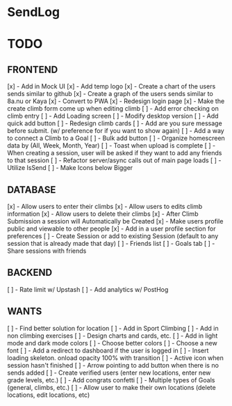 # SendLog

# TODO

## FRONTEND

[x] - Add in Mock UI
[x] - Add temp logo
[x] - Create a chart of the users sends similar to github
[x] - Create a graph of the users sends similar to 8a.nu or Kaya
[x] - Convert to PWA
[x] - Redesign login page
[x] - Make the create climb form come up when editing climb
[ ] - Add error checking on climb entry
[ ] - Add Loading screen
[ ] - Modify desktop version
[ ] - Add quick add button
[ ] - Redesign climb cards
[ ] - Add are you sure message before submit. (w/ preference for if you want to show again)
[ ] - Add a way to connect a Climb to a Goal
[ ] - Bulk add button
[ ] - Organize homescreen data by (All, Week, Month, Year)
[ ] - Toast when upload is complete
[ ] - When creating a session, user will be asked if they want to add any friends to that session
[ ] - Refactor server/async calls out of main page loads
[ ] - Utilize IsSend
[ ] - Make Icons below Bigger

## DATABASE

[x] - Allow users to enter their climbs
[x] - Allow users to edits climb information
[x] - Allow users to delete their climbs
[x] - After Climb Submission a session will Automatically be Created
[x] - Make users profile public and viewable to other people
[x] - Add in a user profile section for preferences
[ ] - Create Session or add to existing Session (default to any session that is already made that day)
[ ] - Friends list
[ ] - Goals tab
[ ] - Share sessions with friends

## BACKEND

[ ] - Rate limit w/ Upstash
[ ] - Add analytics w/ PostHog

## WANTS

[ ] - Find better solution for location
[ ] - Add in Sport Climbing
[ ] - Add in non climbing exercises
[ ] - Design charts and cards, etc.
[ ] - Add in light mode and dark mode colors
[ ] - Choose better colors
[ ] - Choose a new font
[ ] - Add a redirect to dashboard if the user is logged in
[ ] - Insert loading skeleton. onload opacity 100% with transition
[ ] - Active icon when session hasn't finished
[ ] - Arrow pointing to add button when there is no sends added
[ ] - Create verified users (enter new locations, enter new grade levels, etc.)
[ ] - Add congrats confetti
[ ] - Multiple types of Goals (general, climbs, etc.)
[ ] - Allow user to make their own locations (delete locations, edit locations, etc)
